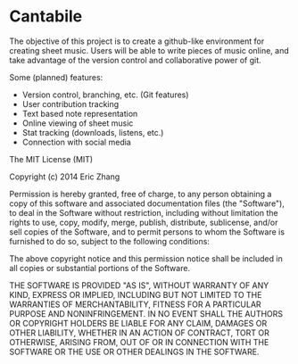 Cantabile
=========

The objective of this project is to create a github-like environment for creating sheet music. Users will be able to write pieces of music online, and take advantage of the version control and collaborative power of git.

Some (planned) features:
- Version control, branching, etc. (Git features)
- User contribution tracking
- Text based note representation
- Online viewing of sheet music
- Stat tracking (downloads, listens, etc.)
- Connection with social media


The MIT License (MIT)

Copyright (c) 2014 Eric Zhang

Permission is hereby granted, free of charge, to any person obtaining a copy
of this software and associated documentation files (the "Software"), to deal
in the Software without restriction, including without limitation the rights
to use, copy, modify, merge, publish, distribute, sublicense, and/or sell
copies of the Software, and to permit persons to whom the Software is
furnished to do so, subject to the following conditions:

The above copyright notice and this permission notice shall be included in
all copies or substantial portions of the Software.

THE SOFTWARE IS PROVIDED "AS IS", WITHOUT WARRANTY OF ANY KIND, EXPRESS OR
IMPLIED, INCLUDING BUT NOT LIMITED TO THE WARRANTIES OF MERCHANTABILITY,
FITNESS FOR A PARTICULAR PURPOSE AND NONINFRINGEMENT. IN NO EVENT SHALL THE
AUTHORS OR COPYRIGHT HOLDERS BE LIABLE FOR ANY CLAIM, DAMAGES OR OTHER
LIABILITY, WHETHER IN AN ACTION OF CONTRACT, TORT OR OTHERWISE, ARISING FROM,
OUT OF OR IN CONNECTION WITH THE SOFTWARE OR THE USE OR OTHER DEALINGS IN
THE SOFTWARE.
